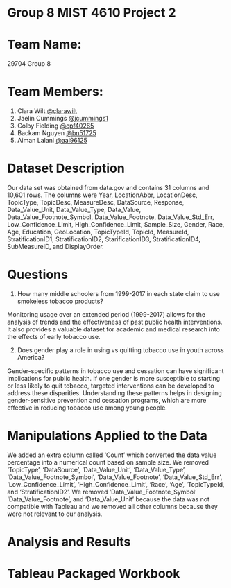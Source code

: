 # Group 8 MIST 4610 Project 2

# Team Name: 
29704 Group 8

# Team Members: 
1. Clara Wilt [@clarawilt](https://github.com/clarawilt)
2. Jaelin Cummings [@jcummings1](https://github.com/jcummings1)
3. Colby Fielding [@cpf40265](https://github.com/cpf40265)
4. Backam Nguyen [@bn51725](https://github.com/bn51725)
5. Aiman Lalani [@aal96125](https://github.com/aal96125)

# Dataset Description 
Our data set was obtained from data.gov and contains 31 columns and 10,601 rows. The columns were Year, LocationAbbr, LocationDesc, TopicType, TopicDesc, MeasureDesc, DataSource, Response, Data_Value_Unit, Data_Value_Type, Data_Value, Data_Value_Footnote_Symbol, Data_Value_Footnote, Data_Value_Std_Err, Low_Confidence_Limit, High_Confidence_Limit, Sample_Size, Gender, Race, Age, Education, GeoLocation, TopicTypeId, TopicId, MeasureId, StratificationID1, StratificationID2, StarificationID3, StratificationID4, SubMeasureID, and DisplayOrder. 

# Questions
1. How many middle schoolers from 1999-2017 in each state claim to use smokeless tobacco products?
   
Monitoring usage over an extended period (1999-2017) allows for the analysis of trends and the effectiveness of past public health interventions. It also provides a valuable dataset for academic and medical research into the effects of early tobacco use.

2. Does gender play a role in using vs quitting tobacco use in youth across America?
   
Gender-specific patterns in tobacco use and cessation can have significant implications for public health. If one gender is more susceptible to starting or less likely to quit tobacco, targeted interventions can be developed to address these disparities. Understanding these patterns helps in designing gender-sensitive prevention and cessation programs, which are more effective in reducing tobacco use among young people.

# Manipulations Applied to the Data
We added an extra column called ‘Count’ which converted the data value percentage into a numerical count based on sample size. We removed ‘TopicType’, ‘DataSource’, ‘Data_Value_Unit’, ‘Data_Value_Type’, ‘Data_Value_Footnote_Symbol’, ‘Data_Value_Footnote’,  ‘Data_Value_Std_Err’, ‘Low_Confidence_Limit’, ‘High_Confidence_Limit’, ‘Race’, ‘Age’, ‘TopicTypeId, and  ‘StratificationID2’. We removed ‘Data_Value_Footnote_Symbol’ ‘Data_Value_Footnote’, and ‘Data_Value_Unit’ because the data was not compatible with Tableau and we removed all other columns because they were not relevant to our analysis. 

# Analysis and Results 

# Tableau Packaged Workbook 
